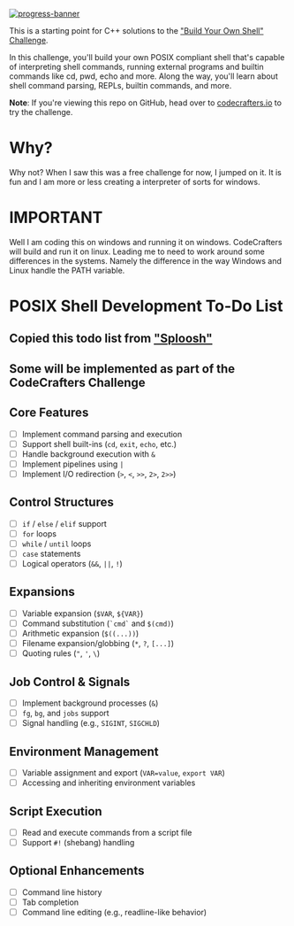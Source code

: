 [![progress-banner](https://backend.codecrafters.io/progress/shell/43dc6bc0-59eb-45ca-9011-e542cdffb1ef)](https://app.codecrafters.io/users/codecrafters-bot?r=2qF)

This is a starting point for C++ solutions to the
["Build Your Own Shell" Challenge](https://app.codecrafters.io/courses/shell/overview).

In this challenge, you'll build your own POSIX compliant shell that's capable of
interpreting shell commands, running external programs and builtin commands like
cd, pwd, echo and more. Along the way, you'll learn about shell command parsing,
REPLs, builtin commands, and more.

**Note**: If you're viewing this repo on GitHub, head over to
[codecrafters.io](https://codecrafters.io) to try the challenge.

# Why?
Why not? When I saw this was a free challenge for now, I jumped on it. It is fun and I am more or less creating a interpreter of sorts for windows.

# IMPORTANT
Well I am coding this on windows and running it on windows. CodeCrafters will build and run it on linux.
Leading me to need to work around some differences in the systems. Namely the difference in the way Windows and Linux handle the PATH variable. 

# POSIX Shell Development To-Do List
## Copied this todo list from ["Sploosh"](https://github.com/adamadair/sploosh)
## Some will be implemented as part of the CodeCrafters Challenge

## Core Features
- [ ] Implement command parsing and execution
- [ ] Support shell built-ins (`cd`, `exit`, `echo`, etc.)
- [ ] Handle background execution with `&`
- [ ] Implement pipelines using `|`
- [ ] Implement I/O redirection (`>`, `<`, `>>`, `2>`, `2>>`)

## Control Structures
- [ ] `if` / `else` / `elif` support
- [ ] `for` loops
- [ ] `while` / `until` loops
- [ ] `case` statements
- [ ] Logical operators (`&&`, `||`, `!`)

## Expansions
- [ ] Variable expansion (`$VAR`, `${VAR}`)
- [ ] Command substitution (`` `cmd` `` and `$(cmd)`)
- [ ] Arithmetic expansion (`$((...))`)
- [ ] Filename expansion/globbing (`*`, `?`, `[...]`)
- [ ] Quoting rules (`"`, `'`, `\`)

## Job Control & Signals
- [ ] Implement background processes (`&`)
- [ ] `fg`, `bg`, and `jobs` support
- [ ] Signal handling (e.g., `SIGINT`, `SIGCHLD`)

## Environment Management
- [ ] Variable assignment and export (`VAR=value`, `export VAR`)
- [ ] Accessing and inheriting environment variables

## Script Execution
- [ ] Read and execute commands from a script file
- [ ] Support `#!` (shebang) handling

## Optional Enhancements
- [ ] Command line history
- [ ] Tab completion
- [ ] Command line editing (e.g., readline-like behavior)
